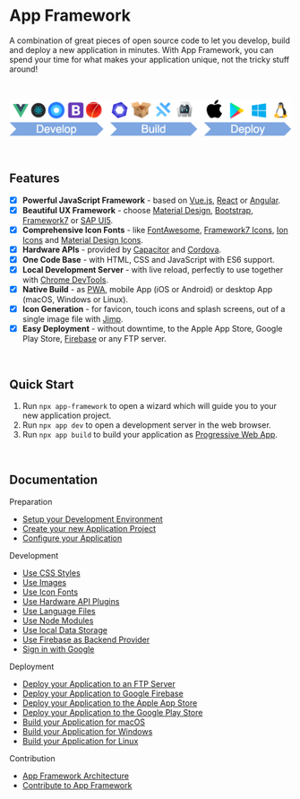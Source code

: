 # App Framework

A combination of great pieces of open source code to let you develop, build and deploy a new application in minutes. With App Framework, you can spend your time for what makes your application unique, not the tricky stuff around!

&nbsp;

![Process](./docs/images/process.png)

&nbsp;

## Features

- [x] **Powerful JavaScript Framework** - based on [Vue.js](https://vuejs.org/), [React](https://reactjs.org/) or [Angular](https://angular.io/).
- [x] **Beautiful UX Framework** - choose [Material Design](https://material.io/design/), [Bootstrap](https://getbootstrap.com/), [Framework7](https://framework7.io/) or [SAP UI5](https://sap.github.io/ui5-webcomponents/).
- [x] **Comprehensive Icon Fonts** - like [FontAwesome](http://fontawesome.io/), [Framework7 Icons](http://framework7.io/icons/), [Ion Icons](http://ionicons.com/) and [Material Design Icons](https://material.io/icons/).
- [x] **Hardware APIs** - provided by [Capacitor](https://capacitor.ionicframework.com/) and [Cordova](https://cordova.apache.org/).
- [x] **One Code Base** - with HTML, CSS and JavaScript with ES6 support.
- [x] **Local Development Server** - with live reload, perfectly to use together with [Chrome DevTools](https://developers.google.com/web/tools/chrome-devtools/).
- [x] **Native Build** - as [PWA](https://developers.google.com/web/progressive-web-apps/), mobile App (iOS or Android) or desktop App (macOS, Windows or Linux).
- [x] **Icon Generation** - for favicon, touch icons and splash screens, out of a single image file with [Jimp](https://github.com/oliver-moran/jimp).
- [x] **Easy Deployment** - without downtime, to the Apple App Store, Google Play Store, [Firebase](https://firebase.google.com/products/hosting/) or any FTP server.

&nbsp;

## Quick Start

1. Run `npx app-framework` to open a wizard which will guide you to your new application project.
2. Run `npx app dev` to open a development server in the web browser.
3. Run `npx app build` to build your application as [Progressive Web App](https://developers.google.com/web/progressive-web-apps/).

&nbsp;

## Documentation

Preparation

- [Setup your Development Environment]()
- [Create your new Application Project]()
- [Configure your Application]()

Development

- [Use CSS Styles]() 
- [Use Images]()
- [Use Icon Fonts]()
- [Use Hardware API Plugins]()
- [Use Language Files]()
- [Use Node Modules]()
- [Use local Data Storage]()
- [Use Firebase as Backend Provider]()
- [Sign in with Google]()
  
Deployment

- [Deploy your Application to an FTP Server]()
- [Deploy your Application to Google Firebase]()
- [Deploy your Application to the Apple App Store]()
- [Deploy your Application to the Google Play Store]()
- [Build your Application for macOS]()
- [Build your Application for Windows]()
- [Build your Application for Linux]()

Contribution

- [App Framework Architecture]()
- [Contribute to App Framework]()
